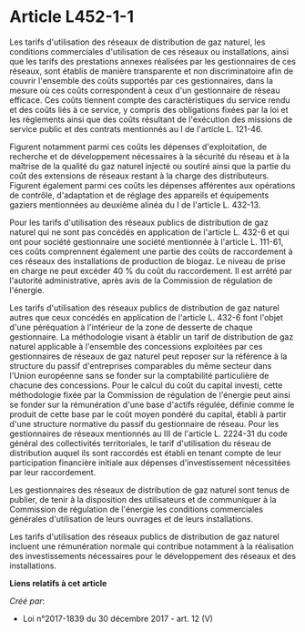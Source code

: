 # Article L452-1-1

Les tarifs d'utilisation des réseaux de distribution de gaz naturel, les conditions commerciales d'utilisation de ces réseaux
ou installations, ainsi que les tarifs des prestations annexes réalisées par les gestionnaires de ces réseaux, sont établis
de manière transparente et non discriminatoire afin de couvrir l'ensemble des coûts supportés par ces gestionnaires, dans la
mesure où ces coûts correspondent à ceux d'un gestionnaire de réseau efficace. Ces coûts tiennent compte des caractéristiques
du service rendu et des coûts liés à ce service, y compris des obligations fixées par la loi et les règlements ainsi que des
coûts résultant de l'exécution des missions de service public et des contrats mentionnés au I de l'article L. 121-46.

Figurent notamment parmi ces coûts les dépenses d'exploitation, de recherche et de développement nécessaires à la sécurité du
réseau et à la maîtrise de la qualité du gaz naturel injecté ou soutiré ainsi que la partie du coût des extensions de réseaux
restant à la charge des distributeurs. Figurent également parmi ces coûts les dépenses afférentes aux opérations de contrôle,
d'adaptation et de réglage des appareils et équipements gaziers mentionnées au deuxième alinéa du I de l'article L. 432-13.

Pour les tarifs d'utilisation des réseaux publics de distribution de gaz naturel qui ne sont pas concédés en application de
l'article L. 432-6 et qui ont pour société gestionnaire une société mentionnée à l'article L. 111-61, ces coûts comprennent
également une partie des coûts de raccordement à ces réseaux des installations de production de biogaz. Le niveau de prise en
charge ne peut excéder 40 % du coût du raccordement. Il est arrêté par l'autorité administrative, après avis de la Commission
de régulation de l'énergie.

Les tarifs d'utilisation des réseaux publics de distribution de gaz naturel autres que ceux concédés en application de
l'article L. 432-6 font l'objet d'une péréquation à l'intérieur de la zone de desserte de chaque gestionnaire. La
méthodologie visant à établir un tarif de distribution de gaz naturel applicable à l'ensemble des concessions exploitées par
ces gestionnaires de réseaux de gaz naturel peut reposer sur la référence à la structure du passif d'entreprises comparables
du même secteur dans l'Union européenne sans se fonder sur la comptabilité particulière de chacune des concessions. Pour le
calcul du coût du capital investi, cette méthodologie fixée par la Commission de régulation de l'énergie peut ainsi se fonder
sur la rémunération d'une base d'actifs régulée, définie comme le produit de cette base par le coût moyen pondéré du capital,
établi à partir d'une structure normative du passif du gestionnaire de réseau. Pour les gestionnaires de réseaux mentionnés
au III de l'article L. 2224-31 du code général des collectivités territoriales, le tarif d'utilisation du réseau de
distribution auquel ils sont raccordés est établi en tenant compte de leur participation financière initiale aux dépenses
d'investissement nécessitées par leur raccordement.

Les gestionnaires des réseaux de distribution de gaz naturel sont tenus de publier, de tenir à la disposition des
utilisateurs et de communiquer à la Commission de régulation de l'énergie les conditions commerciales générales d'utilisation
de leurs ouvrages et de leurs installations.

Les tarifs d'utilisation des réseaux publics de distribution de gaz naturel incluent une rémunération normale qui contribue
notamment à la réalisation des investissements nécessaires pour le développement des réseaux et des installations.

**Liens relatifs à cet article**

_Créé par_:

  - Loi n°2017-1839 du 30 décembre 2017 - art. 12 (V)
